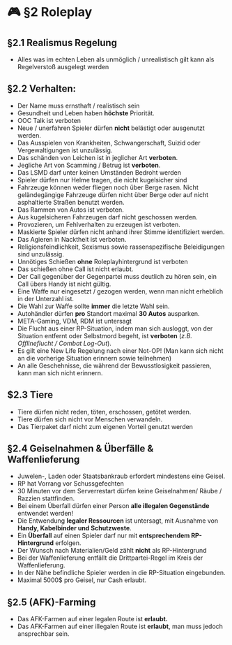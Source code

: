 
# 🎮 §2 Roleplay

## §2.1 Realismus Regelung

- Alles was im echten Leben als unmöglich / unrealistisch gilt kann als Regelverstoß ausgelegt werden

## §2.2 Verhalten:

- Der Name muss ernsthaft / realistisch sein
- Gesundheit und Leben haben **höchste** Priorität.
- OOC Talk ist verboten
- Neue / unerfahren Spieler dürfen **nicht** belästigt oder ausgenutzt werden.
- Das Ausspielen von Krankheiten, Schwangerschaft, Suizid oder Vergewaltigungen ist unzulässig.
- Das schänden von Leichen ist in jeglicher Art **verboten**.
- Jegliche Art von Scamming / Betrug ist **verboten**.
- Das LSMD darf unter keinen Umständen Bedroht werden
- Spieler dürfen nur Helme tragen, die nicht kugelsicher sind
- Fahrzeuge können weder fliegen noch über Berge rasen. Nicht geländegängige Fahrzeuge dürfen nicht über Berge oder auf nicht asphaltierte Straßen benutzt werden.
- Das Rammen von Autos ist verboten.
- Aus kugelsicheren Fahrzeugen darf nicht geschossen werden.
- Provozieren, um Fehlverhalten zu erzeugen ist verboten.
- Maskierte Spieler dürfen nicht anhand ihrer Stimme identifiziert werden.
- Das Agieren in Nacktheit ist verboten.
- Religionsfeindlichkeit, Sexismus sowie rassenspezifische Beleidigungen sind unzulässig.
- Unnötiges Schießen **ohne** Roleplayhintergrund ist verboten
- Das schießen ohne Call ist nicht erlaubt.
- Der Call gegenüber der Gegenpartei muss deutlich zu hören sein, ein Call übers Handy ist nicht gültig.
- Eine Waffe nur eingesetzt / gezogen werden, wenn man nicht erheblich in der Unterzahl ist. 
- Die Wahl zur Waffe sollte **immer** die letzte Wahl sein. 
- Autohändler dürfen **pro** Standort maximal **30 Autos** ausparken.
- META-Gaming, VDM, RDM ist untersagt
- Die Flucht aus einer RP-Situation, indem man sich ausloggt, von der Situation entfernt oder Selbstmord begeht, ist **verboten** (_z.B. Offlineflucht / Combat Log-Out_).
- Es gilt eine New Life Regelung nach einer Not-OP! (Man kann sich nicht an die vorherige Situation erinnern sowie teilnehmen) 
- An alle Geschehnisse, die während der Bewusstlosigkeit passieren, kann man sich nicht erinnern.

## $2.3 Tiere
- Tiere dürfen nicht reden, töten, erschossen, getötet werden.
- Tiere dürfen sich nicht vor Menschen verwandeln. 
- Das Tierpaket darf nicht zum eigenen Vorteil genutzt werden

## §2.4 Geiselnahmen & Überfälle & Waffenlieferung

- Juwelen-, Laden oder Staatsbankraub erfordert mindestens eine Geisel.
- RP hat Vorrang vor Schussgefechten
- 30 Minuten vor dem Serverrestart dürfen keine Geiselnahmen/ Räube / Razzien stattfinden.
- Bei einem Überfall dürfen einer Person **alle illegalen Gegenstände** entwendet werden!
- Die Entwendung **legaler Ressourcen** ist untersagt, mit Ausnahme von **Handy, Kabelbinder und Schutzweste**.
- Ein **Überfall** auf einen Spieler darf nur mit **entsprechendem RP-Hintergrund** erfolgen. 
- Der Wunsch nach Materialien/Geld zählt **nicht** als RP-Hintergrund
- Bei der Waffenlieferung entfällt die Drittpartei-Regel im Kreis der Waffenlieferung.
- In der Nähe befindliche Spieler werden in die RP-Situation eingebunden.
- Maximal 5000$ pro Geisel, nur Cash erlaubt.

## §2.5 (AFK)-Farming

- Das AFK-Farmen auf einer legalen Route ist **erlaubt.**
- Das AFK-Farmen auf einer illegalen Route ist **erlaubt**, man muss jedoch ansprechbar sein.